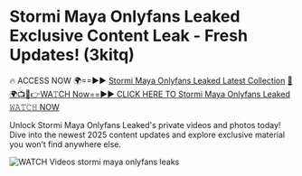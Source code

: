 # Stormi Maya Onlyfans Leaked Exclusive Content Leak - Fresh Updates! (3kitq)

🔥 ACCESS NOW 🌍==►► <a href="https://tinyurl.com/3fjeunct" rel="nofollow">Stormi Maya Onlyfans Leaked Latest Collection</a></h3>
[🔴🌍📺📱👉WA𝚃CH Now==►► CLICK HERE TO Stormi Maya Onlyfans Leaked 𝚆𝙰𝚃𝙲𝙷 NOW](https://tinyurl.com/3fjeunct)

Unlock Stormi Maya Onlyfans Leaked's private videos and photos today! Dive into the newest 2025 content updates and explore exclusive material you won’t find anywhere else.


<a href="https://tinyurl.com/3fjeunct" rel="nofollow" data-target="animated-image.originalLink"><img src="https://camo.githubusercontent.com/8a4f000d20f83aca3bf7ec5f350d767afa0574a8a352519fd8cfa583a6f93a33/68747470733a2f2f692e696d6775722e636f6d2f644a486b345a712e676966" alt="WATCH Videos" data-canonical-src="https://i.imgur.com/dJHk4Zq.gif" style="max-width: 100%; display: inline-block;" data-target="animated-image.originalImage"></a>
stormi maya onlyfans leaks